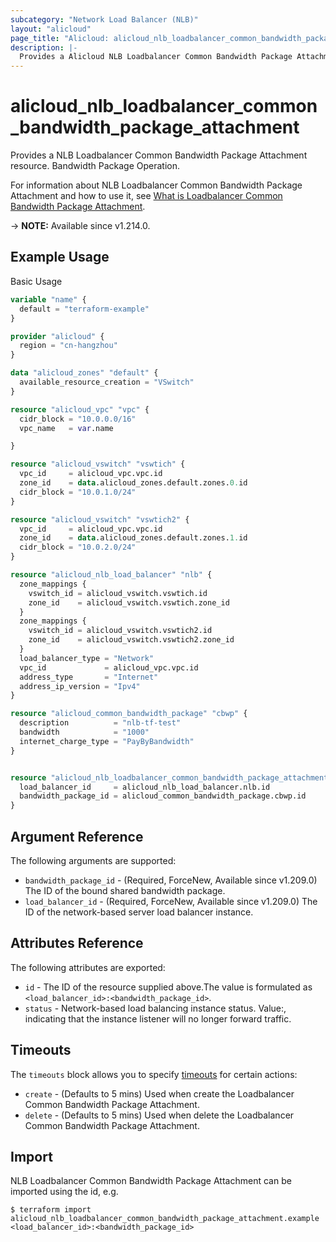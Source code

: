 ```yaml
---
subcategory: "Network Load Balancer (NLB)"
layout: "alicloud"
page_title: "Alicloud: alicloud_nlb_loadbalancer_common_bandwidth_package_attachment"
description: |-
  Provides a Alicloud NLB Loadbalancer Common Bandwidth Package Attachment resource.
---
```


# alicloud_nlb_loadbalancer_common_bandwidth_package_attachment

Provides a NLB Loadbalancer Common Bandwidth Package Attachment resource. Bandwidth Package Operation.

For information about NLB Loadbalancer Common Bandwidth Package Attachment and how to use it, see [What is Loadbalancer Common Bandwidth Package Attachment](https://www.alibabacloud.com/help/en/).

-> **NOTE:** Available since v1.214.0.

## Example Usage

Basic Usage

```terraform
variable "name" {
  default = "terraform-example"
}

provider "alicloud" {
  region = "cn-hangzhou"
}

data "alicloud_zones" "default" {
  available_resource_creation = "VSwitch"
}

resource "alicloud_vpc" "vpc" {
  cidr_block = "10.0.0.0/16"
  vpc_name   = var.name

}

resource "alicloud_vswitch" "vswtich" {
  vpc_id     = alicloud_vpc.vpc.id
  zone_id    = data.alicloud_zones.default.zones.0.id
  cidr_block = "10.0.1.0/24"
}

resource "alicloud_vswitch" "vswtich2" {
  vpc_id     = alicloud_vpc.vpc.id
  zone_id    = data.alicloud_zones.default.zones.1.id
  cidr_block = "10.0.2.0/24"
}

resource "alicloud_nlb_load_balancer" "nlb" {
  zone_mappings {
    vswitch_id = alicloud_vswitch.vswtich.id
    zone_id    = alicloud_vswitch.vswtich.zone_id
  }
  zone_mappings {
    vswitch_id = alicloud_vswitch.vswtich2.id
    zone_id    = alicloud_vswitch.vswtich2.zone_id
  }
  load_balancer_type = "Network"
  vpc_id             = alicloud_vpc.vpc.id
  address_type       = "Internet"
  address_ip_version = "Ipv4"
}

resource "alicloud_common_bandwidth_package" "cbwp" {
  description          = "nlb-tf-test"
  bandwidth            = "1000"
  internet_charge_type = "PayByBandwidth"
}


resource "alicloud_nlb_loadbalancer_common_bandwidth_package_attachment" "default" {
  load_balancer_id     = alicloud_nlb_load_balancer.nlb.id
  bandwidth_package_id = alicloud_common_bandwidth_package.cbwp.id
}
```

## Argument Reference

The following arguments are supported:
* `bandwidth_package_id` - (Required, ForceNew, Available since v1.209.0) The ID of the bound shared bandwidth package.
* `load_balancer_id` - (Required, ForceNew, Available since v1.209.0) The ID of the network-based server load balancer instance.

## Attributes Reference

The following attributes are exported:
* `id` - The ID of the resource supplied above.The value is formulated as `<load_balancer_id>:<bandwidth_package_id>`.
* `status` - Network-based load balancing instance status. Value:, indicating that the instance listener will no longer forward traffic.

## Timeouts

The `timeouts` block allows you to specify [timeouts](https://www.terraform.io/docs/configuration-0-11/resources.html#timeouts) for certain actions:
* `create` - (Defaults to 5 mins) Used when create the Loadbalancer Common Bandwidth Package Attachment.
* `delete` - (Defaults to 5 mins) Used when delete the Loadbalancer Common Bandwidth Package Attachment.

## Import

NLB Loadbalancer Common Bandwidth Package Attachment can be imported using the id, e.g.

```shell
$ terraform import alicloud_nlb_loadbalancer_common_bandwidth_package_attachment.example <load_balancer_id>:<bandwidth_package_id>
```